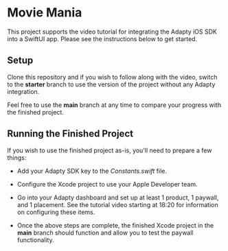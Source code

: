 # Movie Mania

This project supports the video tutorial for integrating the Adapty iOS SDK into a SwiftUI app. Please see the instructions below to get started.

## Setup

Clone this repository and if you wish to follow along with the video, switch to the **starter** branch to use the version of the project without any Adapty integration.

Feel free to use the **main** branch at any time to compare your progress with the finished project.

## Running the Finished Project

If you wish to use the finished project as-is, you'll need to prepare a few things:

* Add your Adapty SDK key to the _Constants.swift_ file.
* Configure the Xcode project to use your Apple Developer team.
* Go into your Adapty dashboard and set up at least 1 product, 1 paywall, and 1 placement. See the tutorial video starting at 18:20 for information on configuring these items.

* Once the above steps are complete, the finished Xcode project in the **main** branch should function and allow you to test the paywall functionality.
